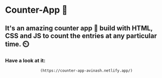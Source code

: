 # Counter-App 📲
## It's an amazing counter app 🧮 build with HTML, CSS and JS to count the entries at any particular time. ⏲️
### Have a look at it:
                    (https://counter-app-avinash.netlify.app/)
